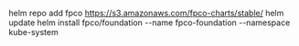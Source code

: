helm repo add fpco https://s3.amazonaws.com/fpco-charts/stable/
helm update
helm install fpco/foundation --name fpco-foundation --namespace kube-system

